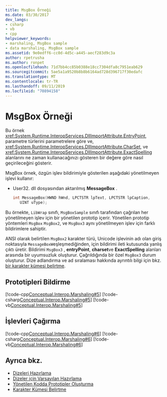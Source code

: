 ```yaml
---
title: MsgBox Örneği
ms.date: 03/30/2017
dev_langs:
- csharp
- vb
- cpp
helpviewer_keywords:
- marshaling, MsgBox sample
- data marshaling, MsgBox sample
ms.assetid: 9e0edff6-cc0d-4d5c-a445-aecf283d9c3a
author: rpetrusha
ms.author: ronpet
ms.openlocfilehash: 71d7bb4cc85b0388e18cc7304dfa8c7951eab629
ms.sourcegitcommit: 5ae5a1a9520b8b8b6164ad728d396717f30edafc
ms.translationtype: MT
ms.contentlocale: tr-TR
ms.lasthandoff: 09/11/2019
ms.locfileid: "70894158"
---
```

# <a name="msgbox-sample"></a>MsgBox Örneği
Bu örnek <xref:System.Runtime.InteropServices.DllImportAttribute.EntryPoint>, parametre türlerini parametrelere göre ve, <xref:System.Runtime.InteropServices.DllImportAttribute.CharSet>, ve <xref:System.Runtime.InteropServices.DllImportAttribute.ExactSpelling> alanlarını ne zaman kullanacağınızı gösteren bir değere göre nasıl geçirileceğini gösterir.  
  
 MsgBox örnek, özgün işlev bildirimiyle gösterilen aşağıdaki yönetilmeyen işlevi kullanır:  
  
- User32. dll dosyasından aktarılmış **MessageBox** .  
  
    ```cpp
    int MessageBox(HWND hWnd, LPCTSTR lpText, LPCTSTR lpCaption,   
       UINT uType);  
    ```  
  
 Bu örnekte, `LibWrap` sınıfı, `MsgBoxSample` sınıfı tarafından çağrılan her yönetilmeyen işlev için bir yönetilen prototip içerir. Yönetilen prototip yöntemleri `MsgBox` `MsgBox2`, ve `MsgBox3` aynı yönetilmeyen işlev için farklı bildirimlere sahiptir.  
  
 ANSI olarak belirtilen `MsgBox2` karakter türü, Unicode işlevinin adı olan giriş noktasıyla `MessageBoxW`eşleşmediğinden, için bildirimi ileti kutusunda yanlış çıktı üretir. Bildirimi `MsgBox3` , **entryPoint**, **charset**ve **ExactSpelling** alanları arasında bir uyumsuzluk oluşturur. Çağrıldığında bir özel `MsgBox3` durum oluşturur. Dize adlandırma ve ad sıralaması hakkında ayrıntılı bilgi için bkz. [bir karakter kümesi belirtme](specifying-a-character-set.md).  
  
## <a name="declaring-prototypes"></a>Prototipleri Bildirme  
 [!code-cpp[Conceptual.Interop.Marshaling#5](../../../samples/snippets/cpp/VS_Snippets_CLR/conceptual.interop.marshaling/cpp/msgbox.cpp#5)]
 [!code-csharp[Conceptual.Interop.Marshaling#5](../../../samples/snippets/csharp/VS_Snippets_CLR/conceptual.interop.marshaling/cs/msgbox.cs#5)]
 [!code-vb[Conceptual.Interop.Marshaling#5](../../../samples/snippets/visualbasic/VS_Snippets_CLR/conceptual.interop.marshaling/vb/msgbox.vb#5)]  
  
## <a name="calling-functions"></a>İşlevleri Çağırma  
 [!code-cpp[Conceptual.Interop.Marshaling#6](../../../samples/snippets/cpp/VS_Snippets_CLR/conceptual.interop.marshaling/cpp/msgbox.cpp#6)]
 [!code-csharp[Conceptual.Interop.Marshaling#6](../../../samples/snippets/csharp/VS_Snippets_CLR/conceptual.interop.marshaling/cs/msgbox.cs#6)]
 [!code-vb[Conceptual.Interop.Marshaling#6](../../../samples/snippets/visualbasic/VS_Snippets_CLR/conceptual.interop.marshaling/vb/msgbox.vb#6)]  
  
## <a name="see-also"></a>Ayrıca bkz.

- [Dizeleri Hazırlama](marshaling-strings.md)
- [Dizeler için Varsayılan Hazırlama](default-marshaling-for-strings.md)
- [Yönetilen Kodda Prototipler Oluşturma](creating-prototypes-in-managed-code.md)
- [Karakter Kümesi Belirtme](specifying-a-character-set.md)
